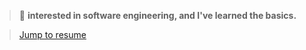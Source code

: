 > 🌱 **interested in software engineering, and I've learned the basics.**

> [Jump to resume](https://github.com/juba97/Resume)
